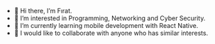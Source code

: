 - 👋 Hi there, I’m Fırat.
- 👀 I’m interested in Programming, Networking and Cyber Security.
- 🌱 I’m currently learning mobile development with React Native.
- 💞️ I would like to collaborate with anyone who has similar interests.
